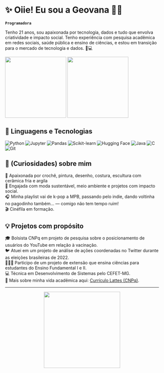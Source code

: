 # ✨ Oiie! Eu sou a Geovana 👋🏾

**`Programadora`**

<p align="left"> Tenho 21 anos, sou apaixonada por tecnologia, dados e tudo que envolva criatividade e impacto social. Tenho experiência com pesquisa acadêmica em redes sociais, saúde pública e ensino de ciências, e estou em transição para o mercado de tecnologia e dados. 🌱💻 </p>

<p align="left">
  <img 
    src="https://github-readme-stats.vercel.app/api?username=gseovana&show_icons=true&theme=tokyonight&include_all_commits=true&locale=pt-br" 
    height="200"
  />
  <img 
    src="https://github-readme-stats.vercel.app/api/top-langs/?username=gseovana&theme=tokyonight&layout=compact&custom_title=Tecnologias&langs_count=9" 
    height="200"
  />
</p>

## 🤖 Linguagens e Tecnologias

![Python](https://img.shields.io/badge/-Python-3776AB?style=flat-square&logo=python&logoColor=white)
![Jupyter](https://img.shields.io/badge/-Jupyter-F37626?style=flat-square&logo=jupyter&logoColor=white)
![Pandas](https://img.shields.io/badge/-Pandas-150458?style=flat-square&logo=pandas&logoColor=white)
![Scikit-learn](https://img.shields.io/badge/-Scikit--learn-F7931E?style=flat-square&logo=scikit-learn&logoColor=white)
![Hugging Face](https://img.shields.io/badge/-Hugging%20Face-FFD21F?style=flat-square&logo=huggingface&logoColor=black)
![Java](https://img.shields.io/badge/-Java-007396?style=flat-square&logo=java&logoColor=white)
![C](https://img.shields.io/badge/-C-A8B9CC?style=flat-square&logo=c&logoColor=black)
![Git](https://img.shields.io/badge/-Git-F05032?style=flat-square&logo=git&logoColor=white)


## 🧃 (Curiosidades) sobre mim

🧶 Apaixonada por crochê, pintura, desenho, costura, escultura com cerâmica fria e argila  
🌱 Engajada com moda sustentável, meio ambiente e projetos com impacto social.  
🎧 Minha playlist vai de k-pop a MPB, passando pelo indie, dando voltinha no pagodinho também... — comigo não tem tempo ruim!  
🎬 Cinéfila em formação.

## 💡 Projetos com propósito

🎓 Bolsista CNPq em projeto de pesquisa sobre o posicionamento de usuários do YouTube em relação à vacinação.  
🐦 Atuei em um projeto de análise de ações coordenadas no Twitter durante as eleições brasileiras de 2022.  
👩🏾‍🔬 Participo de um projeto de extensão que ensina ciências para estudantes do Ensino Fundamental I e II.  
💻 Técnica em Desenvolvimento de Sistemas pelo CEFET-MG.  
🔬 Mais sobre minha vida acadêmica aqui: [Currículo Lattes (CNPq)](http://lattes.cnpq.br/2620505651289221).

--- 

<p align="center">
  <img src="https://media.giphy.com/media/JIX9t2j0ZTN9S/giphy.gif" width="250"/>
</p>


